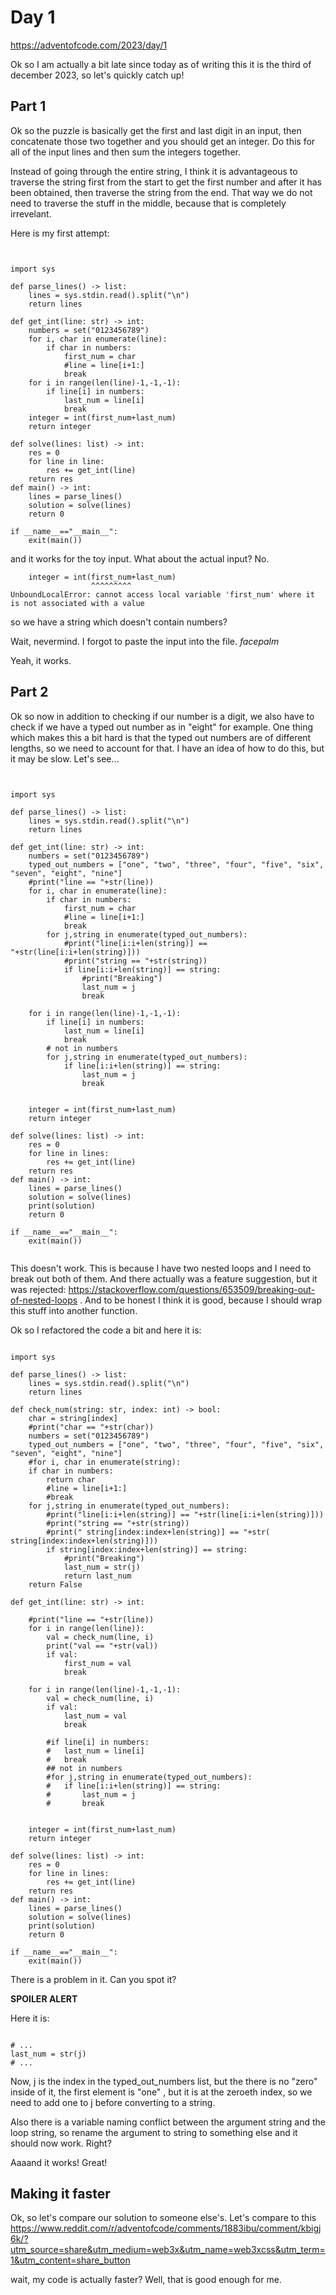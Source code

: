 
# Day 1

https://adventofcode.com/2023/day/1

Ok so I am actually a bit late since today as of writing this it is the third of december 2023, so let's quickly catch up!

## Part 1

Ok so the puzzle is basically get the first and last digit in an input, then concatenate those two together and you should get an integer. Do this for all of the input lines and then sum the integers together.

Instead of going through the entire string, I think it is advantageous to traverse the string first from the start to get the first number and after it has been obtained, then traverse the string from the end. That way we do not need to traverse the stuff in the middle, because that is completely irrevelant.

Here is my first attempt:

```


import sys

def parse_lines() -> list:
	lines = sys.stdin.read().split("\n")
	return lines

def get_int(line: str) -> int:
	numbers = set("0123456789")
	for i, char in enumerate(line):
		if char in numbers:
			first_num = char
			#line = line[i+1:]
			break
	for i in range(len(line)-1,-1,-1):
		if line[i] in numbers:
			last_num = line[i]
			break
	integer = int(first_num+last_num)
	return integer

def solve(lines: list) -> int:
	res = 0
	for line in line:
		res += get_int(line)
	return res
def main() -> int:
	lines = parse_lines()
	solution = solve(lines)
	return 0

if __name__=="__main__":
	exit(main())

```

and it works for the toy input. What about the actual input? No.

```
    integer = int(first_num+last_num)
                  ^^^^^^^^^
UnboundLocalError: cannot access local variable 'first_num' where it is not associated with a value
```

so we have a string which doesn't contain numbers?

Wait, nevermind. I forgot to paste the input into the file. *facepalm*

Yeah, it works.

## Part 2

Ok so now in addition to checking if our number is a digit, we also have to check if we have a typed out number as in "eight" for example. One thing which makes this a bit hard is that the typed out numbers are of different lengths, so we need to account for that. I have an idea of how to do this, but it may be slow. Let's see...

```


import sys

def parse_lines() -> list:
	lines = sys.stdin.read().split("\n")
	return lines

def get_int(line: str) -> int:
	numbers = set("0123456789")
	typed_out_numbers = ["one", "two", "three", "four", "five", "six", "seven", "eight", "nine"]
	#print("line == "+str(line))
	for i, char in enumerate(line):
		if char in numbers:
			first_num = char
			#line = line[i+1:]
			break
		for j,string in enumerate(typed_out_numbers):
			#print("line[i:i+len(string)] == "+str(line[i:i+len(string)]))
			#print("string == "+str(string))
			if line[i:i+len(string)] == string:
				#print("Breaking")
				last_num = j
				break

	for i in range(len(line)-1,-1,-1):
		if line[i] in numbers:
			last_num = line[i]
			break
		# not in numbers
		for j,string in enumerate(typed_out_numbers):
			if line[i:i+len(string)] == string:
				last_num = j
				break


	integer = int(first_num+last_num)
	return integer

def solve(lines: list) -> int:
	res = 0
	for line in lines:
		res += get_int(line)
	return res
def main() -> int:
	lines = parse_lines()
	solution = solve(lines)
	print(solution)
	return 0

if __name__=="__main__":
	exit(main())


```

This doesn't work. This is because I have two nested loops and I need to break out both of them. And there actually was a feature suggestion, but it was rejected: https://stackoverflow.com/questions/653509/breaking-out-of-nested-loops . And to be honest I think it is good, because I should wrap this stuff into another function.

Ok so I refactored the code a bit and here it is:

```

import sys

def parse_lines() -> list:
	lines = sys.stdin.read().split("\n")
	return lines

def check_num(string: str, index: int) -> bool:
	char = string[index]
	#print("char == "+str(char))
	numbers = set("0123456789")
	typed_out_numbers = ["one", "two", "three", "four", "five", "six", "seven", "eight", "nine"]
	#for i, char in enumerate(string):
	if char in numbers:
		return char
		#line = line[i+1:]
		#break
	for j,string in enumerate(typed_out_numbers):
		#print("line[i:i+len(string)] == "+str(line[i:i+len(string)]))
		#print("string == "+str(string))
		#print(" string[index:index+len(string)] == "+str( string[index:index+len(string)]))
		if string[index:index+len(string)] == string:
			#print("Breaking")
			last_num = str(j)
			return last_num
	return False

def get_int(line: str) -> int:
	
	#print("line == "+str(line))
	for i in range(len(line)):
		val = check_num(line, i)
		print("val == "+str(val))
		if val:
			first_num = val
			break

	for i in range(len(line)-1,-1,-1):
		val = check_num(line, i)
		if val:
			last_num = val
			break

		#if line[i] in numbers:
		#	last_num = line[i]
		#	break
		## not in numbers
		#for j,string in enumerate(typed_out_numbers):
		#	if line[i:i+len(string)] == string:
		#		last_num = j
		#		break


	integer = int(first_num+last_num)
	return integer

def solve(lines: list) -> int:
	res = 0
	for line in lines:
		res += get_int(line)
	return res
def main() -> int:
	lines = parse_lines()
	solution = solve(lines)
	print(solution)
	return 0

if __name__=="__main__":
	exit(main())

```

There is a problem in it. Can you spot it?

**SPOILER ALERT**

Here it is:

```

# ...
last_num = str(j)
# ...

```

Now, j is the index in the typed_out_numbers list, but the there is no "zero" inside of it, the first element is "one" , but it is at the zeroeth index, so we need to add one to j before converting to a string.

Also there is a variable naming conflict between the argument string and the loop string, so rename the argument to string to something else and it should now work. Right?

Aaaand it works! Great!

## Making it faster

Ok, so let's compare our solution to someone else's. Let's compare to this https://www.reddit.com/r/adventofcode/comments/1883ibu/comment/kbigj6k/?utm_source=share&utm_medium=web3x&utm_name=web3xcss&utm_term=1&utm_content=share_button

wait, my code is actually faster? Well, that is good enough for me.







































